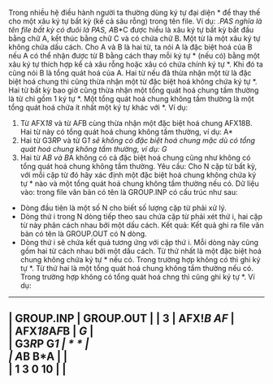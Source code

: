 Trong nhiều hệ điều hành người ta thường dùng ký tự đại diện * để thay thế cho một xâu ký tự bất kỳ (kể cả sâu rỗng) trong tên file. Ví dụ: *.PAS nghĩa là tên file bất kỳ có đuôi là PAS, A*B*C được hiểu là xâu ký tự bất kỳ bắt đầu bằng chữ A, kết thúc bằng chữ C và có chứa chữ B.
Một từ là một xâu ký tự không chứa dấu cách. Cho A và B là hai từ, ta nói A là đặc biệt hoá của B nếu A có thể nhận được từ B bằng cách thay mỗi ký tự * (nếu có) bằng một xâu ký tự thích hợp kể cả xâu rỗng hoặc xâu có chứa chính ký tự *. Khi đó ta cũng nói B là tổng quát hoá của A.
Hai từ nếu đã thừa nhận một từ là đặc biệt hoá chung thì cũng thừa nhận một từ đặc biệt hoá không chứa ký tự *. Hai từ bất kỳ bao giờ cũng thừa nhận một tổng quát hoá chung tầm thường là từ chỉ gồm 1 ký tự *. Một tổng quát hoá chung không tầm thường là một tổng quát hoá chứa ít nhất một ký tự khác với *. Ví dụ:
1. Từ AFX*18* và từ A*F*B cùng thừa nhận một đặc biệt hoá chung AFX18B. Hai từ này có tổng quát hoá chung không tầm thường, ví dụ: A*
2. Hai từ G3*R*P và từ G*1 sẽ không có đặc biệt hoá chung mặc dù có tổng quát hoá chung không tầm thường, ví dụ: G*
3. Hai từ A*B và B*A không có cả đặc biệt hoá chung cũng như không có tổng quát hoá chung không tầm thường.
Yêu cầu:
Cho N cặp từ bất kỳ, với mỗi cặp từ đó hãy xác định một đặc biệt hoá chung không chứa ký tự * nào và một tổng quát hoá chung không tầm thường nếu có.
Dữ liệu vào: trong file văn bản có tên là GROUP.INP có cấu trúc như sau:
- Dòng đầu tiên là một số N cho biết số lượng cặp từ phải xử lý.
- Dòng thứ i trong N dòng tiếp theo sau chứa cặp từ phải xét thứ i, hai cặp từ này phân cách nhau bởi một dấu cách.
Kết quả: Kết quả ghi ra file văn bản có tên là GROUP.OUT có N dòng.
- Dòng thứ i sẽ chứa kết quả tương ứng với cặp thứ i. Mỗi dòng này cũng gồm hai từ cách nhau bởi một dấu cách. Từ thứ nhất là một đặc biệt hoá chung không chứa ký tự * nếu có. Trong trường hợp không có thì ghi ký tự *. Từ thứ hai là một tổng quát hoá chung không tầm thường nếu có. Trong trường hợp không có tổng quát hoá chng thì cũng ghi ký tự *.
Ví dụ:
-------------------------------------------
| GROUP.INP           | GROUP.OUT         | 
| 3                   | AFX!*B AF*        |   
| AFX*18*A*F*B        | *G*               |   
| G3*R*P G*1          | * *               |   
| A*B B*A             |                   |   
| 1 3 0 10            |                   | 
------------------------------------------